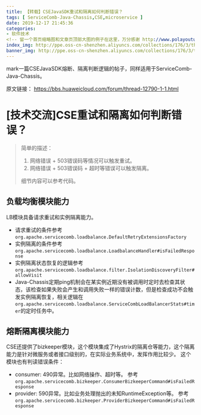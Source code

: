 ```yaml
---
title: 【转载】CSEJavaSDK重试和隔离如何判断错误？
tags: [ ServiceComb-Java-Chassis,CSE,microservice ]
date: 2019-12-17 21:45:36
categories:
- 软件技术
<!-- 留一个首页缩略图和文章页顶部大图的例子在这里，万分感谢 http://www.polayoutu.com ~  : ) -->
index_img: http://ppe.oss-cn-shenzhen.aliyuncs.com/collections/176/3/thumb.jpg
banner_img: http://ppe.oss-cn-shenzhen.aliyuncs.com/collections/176/3/thumb.jpg
---
```

mark一篇CSEJavaSDK熔断、隔离判断逻辑的帖子，同样适用于ServiceComb-Java-Chassis。

原文链接： https://bbs.huaweicloud.com/forum/thread-12790-1-1.html
<!-- more -->

# [技术交流]CSE重试和隔离如何判断错误？

> 简单的描述：
> 
> 1. 网络错误 + 503错误码等情况可以触发重试。
> 2. 网络错误 + 503错误码 + 超时等错误可以触发隔离。
>
> 细节内容可以参考代码。

## 负载均衡模块能力

LB模块具备请求重试和实例隔离能力。

- 请求重试的条件参考`org.apache.servicecomb.loadbalance.DefaultRetryExtensionsFactory`
- 实例隔离的条件参考`org.apache.servicecomb.loadbalance.LoadbalanceHandler#isFailedResponse`
- 实例隔离状态恢复的逻辑参考`org.apache.servicecomb.loadbalance.filter.IsolationDiscoveryFilter#allowVisit`
- Java-Chassis定期ping机制会在某实例近期没有被调用时定时去检查其状态，该检查如果失败会产生和调用失败一样的错误计数，但是检查成功不会触发实例隔离恢复，相关逻辑在`org.apache.servicecomb.loadbalance.ServiceCombLoadBalancerStats#timer`的定时任务中。

## 熔断隔离模块能力

CSE还提供了bizkeeper模块，这个模块集成了Hystrix的隔离仓等能力，这个隔离能力是针对微服务或者接口级别的，在实际业务系统中，发挥作用比较少。 这个模块也有判读错误条件：

- consumer: 490异常。比如网络操作、超时等。 参考`org.apache.servicecomb.bizkeeper.ConsumerBizkeeperCommand#isFailedResponse`
- provider: 590异常。比如业务处理抛出的未知RuntimeException等。 参考`org.apache.servicecomb.bizkeeper.ProviderBizkeeperCommand#isFailedResponse`
